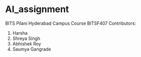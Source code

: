 # AI_assignment
BITS Pilani Hyderabad Campus 
Course BITSF407
Contributors:
1. Harsha
2. Shreya Singh
3. Abhishek Roy
4. Saumya Gangrade
